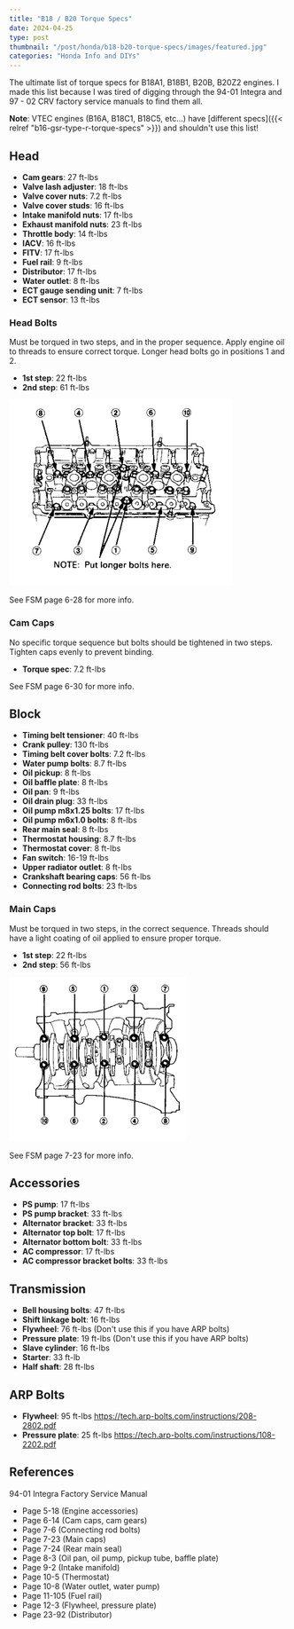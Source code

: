 ```yaml
---
title: "B18 / B20 Torque Specs"
date: 2024-04-25
type: post
thumbnail: "/post/honda/b18-b20-torque-specs/images/featured.jpg"
categories: "Honda Info and DIYs"
---
```


The ultimate list of torque specs for B18A1, B18B1, B20B, B20Z2 engines. I made this list because I was tired of digging through the 94-01 Integra and 97 - 02 CRV factory service manuals to find them all.

**Note**: VTEC engines (B16A, B18C1, B18C5, etc...) have [different specs]({{< relref "b16-gsr-type-r-torque-specs" >}}) and shouldn't use this list!

## Head

- **Cam gears**: 27 ft-lbs
- **Valve lash adjuster**: 18 ft-lbs
- **Valve cover nuts**: 7.2 ft-lbs
- **Valve cover studs**: 16 ft-lbs
- **Intake manifold nuts**: 17 ft-lbs
- **Exhaust manifold nuts**: 23 ft-lbs
- **Throttle body**: 14 ft-lbs
- **IACV**: 16 ft-lbs
- **FITV**: 17 ft-lbs
- **Fuel rail**: 9 ft-lbs
- **Distributor**: 17 ft-lbs
- **Water outlet**: 8 ft-lbs
- **ECT gauge sending unit**: 7 ft-lbs
- **ECT sensor**: 13 ft-lbs

### Head Bolts

Must be torqued in two steps, and in the proper sequence. Apply engine oil to threads to ensure correct torque. Longer head bolts go in positions 1 and 2.

- **1st step**: 22 ft-lbs
- **2nd step**: 61 ft-lbs

![](./images/head-bolt-torque-sequence.png)

See FSM page 6-28 for more info.

### Cam Caps

No specific torque sequence but bolts should be tightened in two steps. Tighten caps evenly to prevent binding.

- **Torque spec**: 7.2 ft-lbs

See FSM page 6-30 for more info.

## Block

- **Timing belt tensioner**: 40 ft-lbs
- **Crank pulley**: 130 ft-lbs
- **Timing belt cover bolts**: 7.2 ft-lbs
- **Water pump bolts**: 8.7 ft-lbs
- **Oil pickup**: 8 ft-lbs
- **Oil baffle plate**: 8 ft-lbs
- **Oil pan**: 9 ft-lbs
- **Oil drain plug**: 33 ft-lbs
- **Oil pump m8x1.25 bolts**: 17 ft-lbs
- **Oil pump m6x1.0 bolts**: 8 ft-lbs
- **Rear main seal**: 8 ft-lbs
- **Thermostat housing**: 8.7 ft-lbs
- **Thermostat cover**: 8 ft-lbs
- **Fan switch**: 16-19 ft-lbs
- **Upper radiator outlet**: 8 ft-lbs
- **Crankshaft bearing caps**: 56 ft-lbs
- **Connecting rod bolts**: 23 ft-lbs

### Main Caps

Must be torqued in two steps, in the correct sequence. Threads should have a light coating of oil applied to ensure proper torque.

- **1st step**: 22 ft-lbs
- **2nd step**: 56 ft-lbs

![](./images/main-cap-torque-sequence.png)

See FSM page 7-23 for more info.

## Accessories

- **PS pump**: 17 ft-lbs
- **PS pump bracket**: 33 ft-lbs
- **Alternator bracket**: 33 ft-lbs
- **Alternator top bolt**: 17 ft-lbs
- **Alternator bottom bolt**: 33 ft-lbs
- **AC compressor**: 17 ft-lbs
- **AC compressor bracket bolts**: 33 ft-lbs

## Transmission

- **Bell housing bolts**: 47 ft-lbs
- **Shift linkage bolt**: 16 ft-lbs
- **Flywheel**: 76 ft-lbs (Don't use this if you have ARP bolts)
- **Pressure plate**: 19 ft-lbs (Don't use this if you have ARP bolts)
- **Slave cylinder**: 16 ft-lbs
- **Starter**: 33 ft-lb
- **Half shaft**: 28 ft-lbs

## ARP Bolts

- **Flywheel**: 95 ft-lbs https://tech.arp-bolts.com/instructions/208-2802.pdf
- **Pressure plate**: 25 ft-lbs https://tech.arp-bolts.com/instructions/108-2202.pdf

## References

94-01 Integra Factory Service Manual

- Page 5-18 (Engine accessories)
- Page 6-14 (Cam caps, cam gears)
- Page 7-6 (Connecting rod bolts)
- Page 7-23 (Main caps)
- Page 7-24 (Rear main seal)
- Page 8-3 (Oil pan, oil pump, pickup tube, baffle plate)
- Page 9-2 (Intake manifold)
- Page 10-5 (Thermostat)
- Page 10-8 (Water outlet, water pump)
- Page 11-105 (Fuel rail)
- Page 12-3 (Flywheel, pressure plate)
- Page 23-92 (Distributor)
